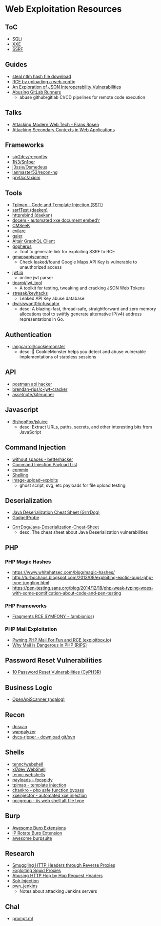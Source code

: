 # Web Exploitation Resources

## ToC
* [SQLi](resources-exploit-web-sqli.md)
* [XXE](resources-exploit-web-xxe.md)
* [SSRF](resouces-exploit-web-ssrf.md)

## Guides
* [steal ntlm hash file download](http://www.mannulinux.org/2018/12/how-to-steal-ntlmv2-hashes-using-file.html)
* [RCE by uploading a web.config](https://poc-server.com/blog/2018/05/22/rce-by-uploading-a-web-config/)
* [An Exploration of JSON Interoperability Vulnerabilities](https://labs.bishopfox.com/tech-blog/an-exploration-of-json-interoperability-vulnerabilities)
* [Abusing GitLab Runners](https://frichetten.com/blog/abusing-gitlab-runners/)
    - abuse github/gitlab CI/CD pipelines for remote code execution

## Talks
* [Attacking Modern Web Tech - Frans Rosen](https://www.slideshare.net/fransrosen/attacking-modern-web-technologies?from_action=save)
* [Attacking Secondary Contexts in Web Applications](https://docs.google.com/presentation/d/1N9Ygrpg0Z-1GFDhLMiG3jJV6B_yGqBk8tuRWO1ZicV8)

## Frameworks
* [six2dez/reconftw](https://github.com/six2dez/reconftw)
* [1N3/Sn1per](https://github.com/1N3/Sn1per)
* [j3ssie/Osmedeus](https://github.com/j3ssie/Osmedeus)
* [lanmaster53/recon-ng](https://github.com/lanmaster53/recon-ng)
* [pry0cc/axiom](https://github.com/pry0cc/axiom)

## Tools
* [Tplmap - Code and Template Injection (SSTI)](https://github.com/epinna/tplmap)
* [ssrfTest (daeken)](https://github.com/daeken/SSRFTest)
* [httprebind (daeken)](https://github.com/daeken/httprebind)
* [docem - automated xxe document embed'r](https://github.com/whitel1st/docem)
* [CMSeeK](https://github.com/Tuhinshubhra/CMSeeK)
* [evilarc](https://github.com/ptoomey3/evilarc)
* [galer](https://github.com/dwisiswant0/galer)
* [Altair GraphQL Client](https://altair.sirmuel.design/)
* [gopherus](https://github.com/tarunkant/Gopherus)
    - Tool to generate link for exploiting SSRF to RCE
* [gmapsapiscanner](https://github.com/ozguralp/gmapsapiscanner)
    - Check leaked/found Google Maps API Key is vulnerable to unauthorized access
* [jwt.io](https://jwt.io/)
    - online jwt parser
* [ticarpi/jwt_tool](https://github.com/ticarpi/jwt_tool)
    * A toolkit for testing, tweaking and cracking JSON Web Tokens
* [streaak/keyhacks](https://github.com/streaak/keyhacks)
    * Leaked API Key abuse database
* [dwisiswant0/ipfuscator](https://github.com/dwisiswant0/ipfuscator)
    - desc: A blazing-fast, thread-safe, straightforward and zero memory allocations tool to swiftly generate alternative IP(v4) address representations in Go.
    
## Authentication
- [iangcarroll/cookiemonster](https://github.com/iangcarroll/cookiemonster)
    - desc: 🍪 CookieMonster helps you detect and abuse vulnerable implementations of stateless sessions
    
## API
* [postman api hacker](https://www.postman.com/)
* [brendan-rius/c-jwt-cracker](https://github.com/brendan-rius/c-jwt-cracker)
* [assetnote/kiterunner](https://github.com/assetnote/kiterunner)

## Javascript
- [BishopFox/jsluice](https://github.com/BishopFox/jsluice)
    - desc: Extract URLs, paths, secrets, and other interesting bits from JavaScript

## Command Injection
* [without spaces - betterhacker](https://www.betterhacker.com/2016/10/command-injection-without-spaces.html)
* [Command Injection Payload List](https://github.com/xariesnull/command-injection-payload-list)
* [commix](https://github.com/commixproject/commix/)
* [Shelling](https://github.com/ewilded/shelling)
* [image-upload-exploits](https://github.com/barrracud4/image-upload-exploits)
    - ghost script, svg, etc payloads for file upload testing

## Deserialization
* [Java Deserialization Cheat Sheet (GrrrDog)](https://github.com/GrrrDog/Java-Deserialization-Cheat-Sheet)
* [GadgetProbe](https://github.com/BishopFox/GadgetProbe)
- [GrrrDog/Java-Deserialization-Cheat-Sheet](https://github.com/GrrrDog/Java-Deserialization-Cheat-Sheet)
    - desc: The cheat sheet about Java Deserialization vulnerabilities

## PHP

### PHP Magic Hashes
* https://www.whitehatsec.com/blog/magic-hashes/
* http://turbochaos.blogspot.com/2013/08/exploiting-exotic-bugs-php-type-juggling.html
* https://pen-testing.sans.org/blog/2014/12/18/php-weak-typing-woes-with-some-pontification-about-code-and-pen-testing

### PHP Frameworks
* [Fragments RCE SYMFONY - (ambionics)](https://www.ambionics.io/blog/symfony-secret-fragment)

### PHP Mail Exploitation
* [Pwning PHP Mail For Fun and RCE (exploitbox.io)](https://exploitbox.io/paper/Pwning-PHP-Mail-Function-For-Fun-And-RCE.html)
* [Why Mail is Dangerous in PHP (RIPS)](https://blog.ripstech.com/2017/why-mail-is-dangerous-in-php/)

## Password Reset Vulnerabilities
* [10 Password Reset Vulnerabilities (CyPH3R)](https://www.anugrahsr.me/posts/10-Password-reset-flaws/)

## Business Logic
* [OpenApiScanner (ngalog)](https://gitlab.com/ngalog-gitlab/openapi_security_scanner/)

## Recon
* [dnscan](https://github.com/rbsec/dnscan)
* [wappalyzer](https://www.wappalyzer.com/)
* [dvcs-ripper - download git/svn](https://github.com/kost/dvcs-ripper)

## Shells
* [tennc/webshell](https://github.com/tennc/webshell)
* [xl7dev WebShell](https://github.com/xl7dev/WebShell)
* [tennc webshells](https://github.com/tennc/webshell)
* [payloads - foospidy](https://github.com/foospidy/payloads/)
* [tplmap - template injection](https://github.com/epinna/tplmap)
* [chankro - php safe function bypass](https://github.com/TarlogicSecurity/Chankro)
* [xxeinjector - automated xxe injection](https://github.com/enjoiz/XXEinjector)
* [nccgroup - iis web shell alt file type](https://www.nccgroup.trust/uk/about-us/newsroom-and-events/blogs/2019/august/getting-shell-with-xamlx-files/)

## Burp
* [Awesome Burp Extensions](https://github.com/snoopysecurity/awesome-burp-extensions)
* [IP Rotate Burp Extension](https://github.com/RhinoSecurityLabs/IPRotate_Burp_Extension)
* [awesome burpsuite](https://github.com/alphaSeclab/awesome-burp-suite)

## Research
* [Smuggling HTTP Headers through Reverse Proxies](http://github.security.telekom.com/2020/05/smuggling-http-headers-through-reverse-proxies.html)
* [Exploiting Squid Proxies](https://gitlab.com/jeriko.one/security/-/tree/master/squid)
* [Abusing HTTP Hop by Hop Request Headers](https://nathandavison.com/blog/abusing-http-hop-by-hop-request-headers)
* [Solr Injection](https://github.com/veracode-research/solr-injection)
* [pwn_jenkins](https://github.com/gquere/pwn_jenkins)
    - Notes about attacking Jenkins servers

## Chal
* [prompt.ml](https://prompt.ml)